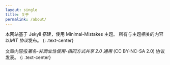 ```yaml
---
layout: single
title: 关于
permalink: /about/
---
```


本网站基于 Jekyll 搭建，使用 Minimal-Mistakes 主题。
所有与主题相关的内容以*MIT 协议*发布。
{: .text-center}

文章内容按*署名-非商业性使用-相同方式共享 2.0 通用* (CC BY-NC-SA 2.0) 协议发表。
{: .text-center}
